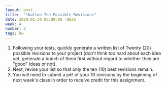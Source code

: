 ```yaml
---
layout: post
title:  "!button Ten Possible Revisions"
date: 2020-01-30 06:00:00 -0830
week: 4
number: 2
tags: hw
---
```


1. Following your tests, quickly generate a written list of Twenty (20) possible revisions to your project (don't think too hard about each idea yet, generate a bunch of them first without regard to whether they are "good" ideas or not).
2. Next, revise your list so that only the ten (10) best revisions remain.
3. You will need to submit a `pdf` of your 10 revisions by the beginning of next week's class in order to receive credit for this assignment.
